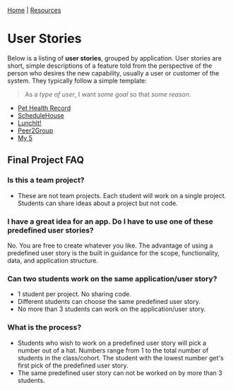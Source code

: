 [Home](/)  |  [Resources](/resources/)

# User Stories

Below is a listing of **user stories**, grouped by application.  User stories are short, simple descriptions of a feature told from the perspective of the person who desires the new capability, usually a user or customer of the system. They typically follow a simple template:

> As a _type of user_, I want _some goal_ so that _some reason_.

- [Pet Health Record](/pet)
- [ScheduleHouse](/schedulehouse)
- [LunchIt!](/lunchitapp)
- [Peer2Group](/peer2group)
- [My 5](/my5)

## Final Project FAQ

### Is this a team project?

- These are not team projects. Each student will work on a single project.  Students can share ideas about a project but not code.  

### I have a great idea for an app.  Do I have to use one of these predefined user stories?

No.  You are free to create whatever you like.  The advantage of using a predefined user story is the built in guidance for the scope, functionality, data, and application structure.

### Can two students work on the same application/user story?

- 1 student per project.  No sharing code.
- Different students can choose the same predefined user story.  
- No more than 3 students can work on the application/user story.

### What is the process?

- Students who wish to work on a predefined user story will pick a number out of a hat.  Numbers range from 1 to the total number of students in the class/cohort.  The student with the lowest number get's first pick of the predefined user story.
- The same predefined user story can not be worked on by more than 3 students.  
